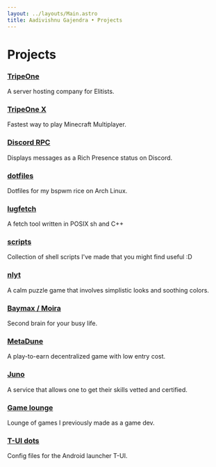 ```yaml
---
layout: ../layouts/Main.astro
title: Aadivishnu Gajendra • Projects
---
```


# Projects

<div class="table">
<div>

### [TripeOne](https://tripe.one)

A server hosting company for Elitists.

</div>
<div>

### [TripeOne X](https://tripe.one/x)

Fastest way to play Minecraft Multiplayer.

</div>
<div>

### [Discord RPC](https://github.com/mradigen/discord-rpc-status)

Displays messages as a Rich Presence status on Discord.

</div>

<div>

### [dotfiles](https://github.com/mradigen/dotfiles)

Dotfiles for my bspwm rice on Arch Linux.

</div>

<div>

### [lugfetch](https://github.com/lugvitc/lugfetch)

A fetch tool written in POSIX sh and C++

</div>
<div>

### [scripts](https://github.com/mradigen/scripts)

Collection of shell scripts I've made that you might find useful :D

</div>
<div>

### [nlyt](https://play.google.com/store/apps/details?id=com.adigen.nlyt)

A calm puzzle game that involves simplistic looks and soothing colors.

</div>
<div>

### [Baymax / Moira](https://github.com/mradigen/SecondBrain-backend)

Second brain for your busy life.

</div>
<div>

### [MetaDune](https://metadune.club)

A play-to-earn decentralized game with low entry cost.

</div>
<div>

### [Juno](https://tryjuno.in)

A service that allows one to get their skills vetted and certified.

</div>
<div>

### [Game lounge](https://adigen.is-a.dev/games)

Lounge of games I previously made as a game dev.

</div>
<div>

### [T-UI dots](https://github.com/mradigen/tui-cysis)

Config files for the Android launcher T-UI.

</div>
</div>
